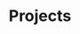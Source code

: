 ---
layout: page
title: Projects
permalink: /projects/
image: '/images/45.jpg'
portfolio: Projects
---